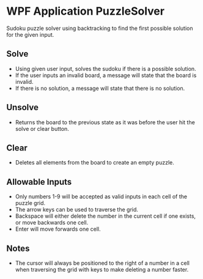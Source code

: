 # WPF Application PuzzleSolver

Sudoku puzzle solver using backtracking to find the first possible solution for the given input.

## Solve
- Using given user input, solves the sudoku if there is a possible solution.<br />
- If the user inputs an invalid board, a message will state that the board is invalid.<br />
- If there is no solution, a message will state that there is no solution.

## Unsolve
- Returns the board to the previous state as it was before the user hit the solve or clear button.

## Clear
- Deletes all elements from the board to create an empty puzzle.

## Allowable Inputs
- Only numbers 1-9 will be accepted as valid inputs in each cell of the puzzle grid.<br />
- The arrow keys can be used to traverse the grid.<br />
- Backspace will either delete the number in the current cell if one exists, or move backwards one cell.<br />
- Enter will move forwards one cell.

## Notes
- The cursor will always be positioned to the right of a number in a cell when traversing the grid with keys to make deleting a number faster.
